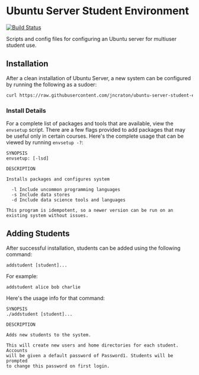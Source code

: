 Ubuntu Server Student Environment
=================================

[![Build Status](https://travis-ci.org/jncraton/ubuntu-server-student-env.svg?branch=master)](https://travis-ci.org/jncraton/ubuntu-server-student-env)

Scripts and config files for configuring an Ubuntu server for multiuser student use.

Installation
------------

After a clean installation of Ubuntu Server, a new system can be configured by running the following as a sudoer:

```bash
curl https://raw.githubusercontent.com/jncraton/ubuntu-server-student-env/master/envsetup | bash
```

### Install Details

For a complete list of packages and tools that are available, view the `envsetup` script. There are a few flags provided to add packages that may be useful only in certain courses. Here's the complete usage that can be viewed by running `envsetup -?`:

    SYNOPSIS
    envsetup: [-lsd]
    
    DESCRIPTION
    
    Installs packages and configures system
    
      -l Include uncommon programming languages
      -s Include data stores
      -d Include data science tools and languages
    
    This program is idempotent, so a newer version can be run on an existing system without issues.

Adding Students
---------------

After successful installation, students can be added using the following command:

`addstudent [student]...`

For example:

`addstudent alice bob charlie`

Here's the usage info for that command:

    SYNOPSIS
    ./addstudent [student]...
    
    DESCRIPTION
    
    Adds new students to the system.
    
    This will create new users and home directories for each student. Accounts 
    will be given a default password of Password1. Students will be prompted 
    to change this password on first login.
